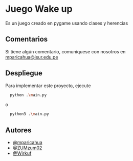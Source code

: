 
# Juego Wake up

Es un juego creado en pygame usando clases y herencias


## Comentarios

Si tiene algún comentario, comuníquese con nosotros en mparicahua@isur.edu.pe


## Despliegue

Para implementar este proyecto, ejecute

```bash
  python .\main.py
```
o
```bash
  python3 .\main.py
```

## Autores

- [@mparicahua](https://www.github.com/mparicahua)
- [@ZUMzum02](https://www.github.com/ZUMzum02)
- [@Wirkuf](https://www.github.com/Wirkuf)

